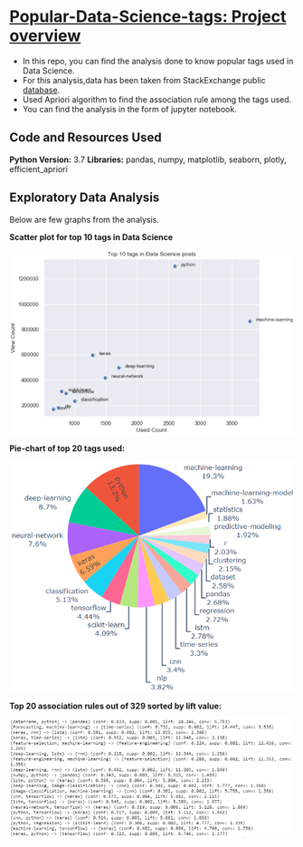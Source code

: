 # [Popular-Data-Science-tags: Project overview](https://sarbottamthapamagar.com/notebooks/p-tags.html)

- In this repo, you can find the analysis done to know popular tags used in Data Science. 
- For this analysis,data has been taken from StackExchange public [database](https://data.stackexchange.com/datascience/query/new).
- Used Apriori algorithm to find the association rule among the tags used. 
- You can find the analysis in the form of jupyter notebook.



## Code and Resources Used
**Python Version:** 3.7
**Libraries:** pandas, numpy, matplotlib, seaborn, plotly, efficient_apriori


## Exploratory Data Analysis
Below are few graphs from the analysis.

**Scatter plot for top 10 tags in Data Science**

![alt text](https://github.com/Mattobad/Data-Analysis/blob/master/Popular-Data-Science-Tags/imgs/scatter_tags.PNG "Top 10 tags used vs viewed")
<br/>

**Pie-chart of top 20 tags used:**

![alt text](https://github.com/Mattobad/Data-Analysis/blob/master/Popular-Data-Science-Tags/imgs/pie_tags.PNG "Percentage of top 20 Data Science tags")
<br/>

**Top 20 association rules out of 329 sorted by lift value:**

![alt text](https://github.com/Mattobad/Data-Analysis/blob/master/Popular-Data-Science-Tags/imgs/association_rules.PNG "Top 20 rules out of 329 sorted by lift")
